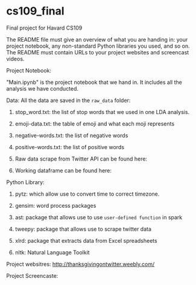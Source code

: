 # cs109_final
Final project for Havard CS109

The README file must give an overview of what you are handing in: your project notebook, any non-standard Python libraries you used, and so on. The README must contain URLs to your project websites and screencast videos.

Project Notebook:

"Main.ipynb" is the project notebook that we hand in. It includes all the analysis we have conducted.

Data:
All the data are saved in the `raw_data` folder:

1. stop_word.txt: the list of stop words that we used in one LDA analysis.

2. emoji-data.txt: the table of emoji and what each moji represents

3. negative-words.txt: the list of negative words

4. positive-words.txt: the list of positive words

5. Raw data scrape from Twitter API can be found here:

6. Working dataframe can be found here:

Python Library:
1. pytz: which allow use to convert time to correct timezone. 

2. gensim: word process packages

3. ast: package that allows use to use `user-defined function` in spark

4. tweepy: package that allows use to scrape twitter data

5. xlrd: package that extracts data from Excel spreadsheets 

6. nltk: Natural Language Toolkit

Project websitres:
http://thanksgivingontwitter.weebly.com/

Project Screencaste:

